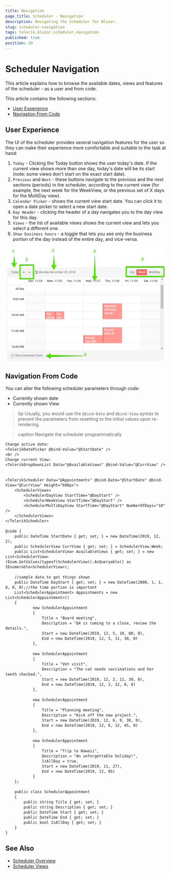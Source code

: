 ```yaml
---
title: Navigation
page_title: Scheduler - Navigation
description: Navigating the Scheduler for Blazor.
slug: scheduler-navigation
tags: telerik,blazor,scheduler,navigation
published: true
position: 20
---
```


# Scheduler Navigation

This article explains how to browse the available dates, views and features of the scheduler - as a user and from code.

This article contains the following sections:

* [User Experience](#user-experience)
* [Navigation From Code](#navigation-from-code)

## User Experience

The UI of the scheduler provides several navigation features for the user so they can make their experience more comfortable and suitable to the task at hand:

1. `Today` - Clicking the Today button shows the user today's date. If the current view shows more than one day, today's date will be its start (note: some views don't start on the exact start date).
1. `Previous` and `Next` - these buttons navigate to the previous and the next sections (periods) in the scheduler, according to the current view (for example, the next week for the WeekView, or the previous set of X days for the MultiDay view).
1. `Calendar Picker` - shows the current view start date. You can click it to open a date picker to select a new start date.
1. `Day Header` - clicking the header of a day navigates you to the day view for this day.
1. `Views` - the list of available views shows the current view and lets you select a different one.
1. `Show business hours` - a toggle that lets you see only the business portion of the day instead of the entire day, and vice-versa. 

![Blazor Scheduler User Navigation](images/scheduler-user-navigation.png)

## Navigation From Code

You can alter the following scheduler parameters through code:

* Currently shown date
* Currently shown View

>tip Usually, you would use the `@bind-Date` and `@bind-View` syntax to prevent the parameters from resetting to the initial values upon re-rendering.

>caption Navigate the scheduler programmatically

````RAZOR
Change active date:
<TelerikDatePicker @bind-Value="@StartDate" />
<br />
Change current View:
<TelerikDropDownList Data="@AvailableViews" @bind-Value="@CurrView" />


<TelerikScheduler Data="@Appointments" @bind-Date="@StartDate" @bind-View="@CurrView" Height="600px">
    <SchedulerViews>
        <SchedulerDayView StartTime="@DayStart" />
        <SchedulerWeekView StartTime="@DayStart" />
        <SchedulerMultiDayView StartTime="@DayStart" NumberOfDays="10" />
    </SchedulerViews>
</TelerikScheduler>

@code {
    public DateTime StartDate { get; set; } = new DateTime(2019, 12, 2);
    public SchedulerView CurrView { get; set; } = SchedulerView.Week;
    public List<SchedulerView> AvailableViews { get; set; } = new List<SchedulerView>(Enum.GetValues(typeof(SchedulerView)).AsQueryable() as IEnumerable<SchedulerView>);

    //sample data to get things shown
    public DateTime DayStart { get; set; } = new DateTime(2000, 1, 1, 8, 0, 0);//the time portion is important
    List<SchedulerAppointment> Appointments = new List<SchedulerAppointment>()
    {
            new SchedulerAppointment
            {
                Title = "Board meeting",
                Description = "Q4 is coming to a close, review the details.",
                Start = new DateTime(2019, 12, 5, 10, 00, 0),
                End = new DateTime(2019, 12, 5, 11, 30, 0)
            },

            new SchedulerAppointment
            {
                Title = "Vet visit",
                Description = "The cat needs vaccinations and her teeth checked.",
                Start = new DateTime(2019, 12, 2, 11, 30, 0),
                End = new DateTime(2019, 12, 2, 12, 0, 0)
            },

            new SchedulerAppointment
            {
                Title = "Planning meeting",
                Description = "Kick off the new project.",
                Start = new DateTime(2019, 12, 6, 9, 30, 0),
                End = new DateTime(2019, 12, 6, 12, 45, 0)
            },

            new SchedulerAppointment
            {
                Title = "Trip to Hawaii",
                Description = "An unforgettable holiday!",
                IsAllDay = true,
                Start = new DateTime(2019, 11, 27),
                End = new DateTime(2019, 12, 05)
            }
    };

    public class SchedulerAppointment
    {
        public string Title { get; set; }
        public string Description { get; set; }
        public DateTime Start { get; set; }
        public DateTime End { get; set; }
        public bool IsAllDay { get; set; }
    }
}
````

## See Also

* [Scheduler Overview](slug://scheduler-overview)
* [Scheduler Views](slug://scheduler-views-overview)


